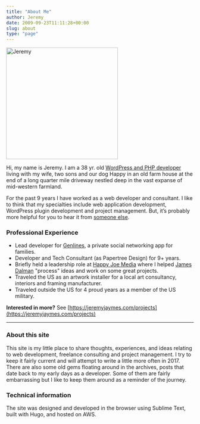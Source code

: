 ```yaml
---
title: "About Me"
author: Jeremy
date: 2009-09-23T11:11:28+00:00
slug: about
type: "page"
---
```

<div class="headshot">
</div>


<img class="alignright" src="/images/2009/09/jeremy_md-300x300.jpg" alt="Jeremy" width="300" height="300" srcset="/images/2009/09/jeremy_md-300x300.jpg 300w, /images/2009/09/jeremy_md-150x150.jpg 150w, /images/2009/09/jeremy_md-125x125.jpg 125w, /images/2009/09/jeremy_md.jpg 451w" sizes="(max-width: 300px) 100vw, 300px" /> 

Hi, my name is Jeremy. I am a 38 yr. old [WordPress and PHP developer][1] living with my wife, two sons and our dog Happy in an old farm house at the end of a long quarter mile driveway nestled deep in the vast expanse of mid-western farmland.

For the past 9 years I have worked as a web developer and consultant. I like to think that my specialties include web application development, WordPress plugin development and project management. But, it&#8217;s probably more helpful for you to hear it from [someone else][2].

### Professional Experience
  * Lead developer for [Genlines](https://genlines.com), a private social networking app for families.
  * Developer and Tech Consultant (as Papertree Design) for 9+ years.
  * Briefly held a leadership role at <a href="https://happyjoe.com/" target="_blank">Happy Joe Media</a> where I helped [James Dalman](https://jamesdalman.com/) "process" ideas and work on some great projects.
  * Traveled the US as an artwork installer for a local art consultancy, interiors and framing manufacturer.
  * Traveled outside the US for 4 proud years as a member of the US military.

**Interested in more?** See [https://jeremyjaymes.com/projects](https://jeremyjaymes.com/projects)

<hr class="simple-rule">

### About this site

This site is my little place to share thoughts, experiences, and ideas relating to web development, freelance consulting and project management. I try to keep it fairly current and will attempt to write a little more often in 2017. There are also some old gems floating around in the archives, posts that date back to my early days as a developer. Some of them are fairly embarrassing but I like to keep them around as a reminder of the journey.

### Technical information

The site was designed and developed in the browser using Sublime Text, built with Hugo, and hosted on AWS.

 [1]: http://papertreedesign.com
 [2]: https://papertreedesign.com/services/
 [3]: http://themble.com/bones/